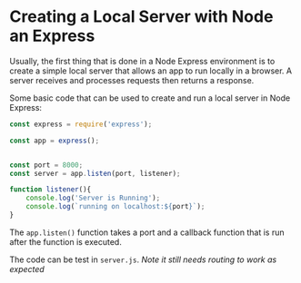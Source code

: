 # Creating a Local Server with Node an Express

Usually, the first thing that is done in a Node Express environment is to create a simple local server that allows an app to run locally in a browser. A server receives and processes requests then returns a response.

Some basic code that can be used to create and run a local server in Node Express:


```js
const express = require('express');

const app = express();


const port = 8000;
const server = app.listen(port, listener);

function listener(){
    console.log('Server is Running');
    console.log(`running on localhost:${port}`);
}
```

The `app.listen()` function takes a port and a callback function that is run after the function is executed.

The code can be test in `server.js`. *Note it still needs routing to work as expected*